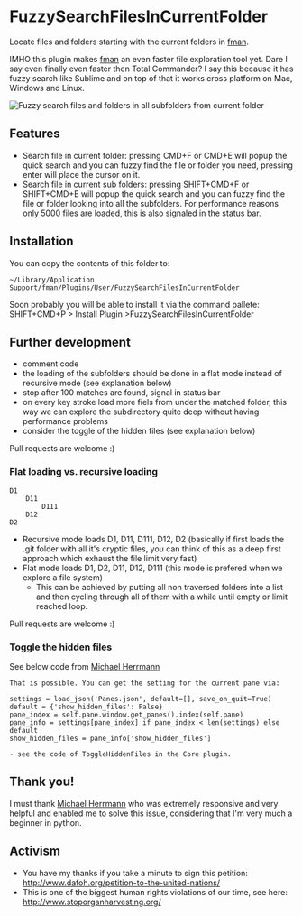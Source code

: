 # FuzzySearchFilesInCurrentFolder

Locate files and folders starting with the current folders in [fman](https://fman.io/).

IMHO this plugin makes [fman](https://fman.io/) an even faster file exploration tool yet. Dare I say even finally even faster then Total Commander? I say this because it has fuzzy search like Sublime and on top of that it works cross platform on Mac, Windows and Linux.

![Fuzzy search files and folders in all subfolders from current folder](https://raw.githubusercontent.com/kszcode/FuzzySearchFilesInCurrentFolder/master/resources/FuzzySearchInSubFolder.png)

## Features

- Search file in current folder: pressing CMD+F or CMD+E will popup the quick search and you can fuzzy find the file or folder you need, pressing enter will place the cursor on it.
- Search file in current sub folders: pressing SHIFT+CMD+F or SHIFT+CMD+E will popup the quick search and you can fuzzy find the file or folder looking into all the subfolders. For performance reasons only 5000 files are loaded, this is also signaled in the status bar.

## Installation

You can copy the contents of this folder to:

```~/Library/Application Support/fman/Plugins/User/FuzzySearchFilesInCurrentFolder```

Soon probably you will be able to install it via the command pallete: SHIFT+CMD+P > Install Plugin >FuzzySearchFilesInCurrentFolder

## Further development

- comment code
- the loading of the subfolders should be done in a flat mode instead of recursive mode (see explanation below)
- stop after 100 matches are found, signal in status bar
- on every key stroke load more fiels from under the matched folder, this way we can explore the subdirectory quite deep without having performance problems
- consider the toggle of the hidden files (see explanation below)

Pull requests are welcome :)


### Flat loading vs. recursive loading

```
D1
    D11
        D111
    D12
D2
```
- Recursive mode loads D1, D11, D111, D12, D2 (basically if first loads the .git folder with all it's cryptic files, you can think of this as a deep first approach which exhaust the file limit very fast)
- Flat mode loads D1, D2, D11, D12, D111 (this mode is prefered when we explore a file system)
    - This can be achieved by putting all non traversed folders into a list and then cycling through all of them with a while until empty or limit reached loop.

Pull requests are welcome :)


### Toggle the hidden files

See below code from [Michael Herrmann](https://fman.io/contact)

```
That is possible. You can get the setting for the current pane via:

settings = load_json('Panes.json', default=[], save_on_quit=True)
default = {'show_hidden_files': False}
pane_index = self.pane.window.get_panes().index(self.pane)
pane_info = settings[pane_index] if pane_index < len(settings) else default
show_hidden_files = pane_info['show_hidden_files']

- see the code of ToggleHiddenFiles in the Core plugin.
```

## Thank you!

I must thank [Michael Herrmann](https://fman.io/contact) who was extremely responsive and very helpful and enabled me to solve this issue, considering that I'm very much a beginner in python.

## Activism

- You have my thanks if you take a minute to sign this petition: http://www.dafoh.org/petition-to-the-united-nations/
- This is one of the biggest human rights violations of our time, see here: http://www.stoporganharvesting.org/
